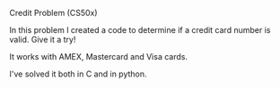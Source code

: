 Credit Problem (CS50x)

In this problem I created a code to determine if a credit card number is valid. Give it a try!

It works with AMEX, Mastercard and Visa cards.

I've solved it both in C and in python.